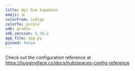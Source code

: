 ```yaml
---
title: Api Gsm Supabase
emoji: 📊
colorFrom: indigo
colorTo: purple
sdk: gradio
sdk_version: 5.38.2
app_file: app.py
pinned: false
---
```


Check out the configuration reference at https://huggingface.co/docs/hub/spaces-config-reference
